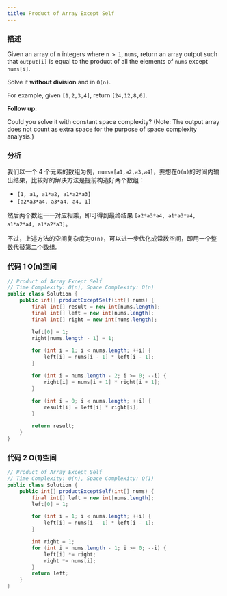 ```yaml
---
title: Product of Array Except Self
---
```


### 描述

Given an array of `n` integers where `n > 1`, `nums`, return an array output such that `output[i]` is equal to the product of all the elements of `nums` except `nums[i]`.

Solve it **without division** and in `O(n)`.

For example, given `[1,2,3,4]`, return `[24,12,8,6]`.

**Follow up**:

Could you solve it with constant space complexity? (Note: The output array does not count as extra space for the purpose of space complexity analysis.)

### 分析

我们以一个 4 个元素的数组为例，`nums=[a1,a2,a3,a4]`，要想在`O(n)`的时间内输出结果，比较好的解决方法是提前构造好两个数组：

- `[1, a1, a1*a2, a1*a2*a3]`
- `[a2*a3*a4, a3*a4, a4, 1]`

然后两个数组一一对应相乘，即可得到最终结果 `[a2*a3*a4, a1*a3*a4, a1*a2*a4, a1*a2*a3]`。

不过，上述方法的空间复杂度为`O(n)`，可以进一步优化成常数空间，即用一个整数代替第二个数组。

### 代码 1 O(n)空间

```java
// Product of Array Except Self
// Time Complexity: O(n), Space Complexity: O(n)
public class Solution {
    public int[] productExceptSelf(int[] nums) {
        final int[] result = new int[nums.length];
        final int[] left = new int[nums.length];
        final int[] right = new int[nums.length];

        left[0] = 1;
        right[nums.length - 1] = 1;

        for (int i = 1; i < nums.length; ++i) {
            left[i] = nums[i - 1] * left[i - 1];
        }

        for (int i = nums.length - 2; i >= 0; --i) {
            right[i] = nums[i + 1] * right[i + 1];
        }

        for (int i = 0; i < nums.length; ++i) {
            result[i] = left[i] * right[i];
        }

        return result;
    }
}
```

### 代码 2 O(1)空间

```java
// Product of Array Except Self
// Time Complexity: O(n), Space Complexity: O(1)
public class Solution {
    public int[] productExceptSelf(int[] nums) {
        final int[] left = new int[nums.length];
        left[0] = 1;

        for (int i = 1; i < nums.length; ++i) {
            left[i] = nums[i - 1] * left[i - 1];
        }

        int right = 1;
        for (int i = nums.length - 1; i >= 0; --i) {
            left[i] *= right;
            right *= nums[i];
        }
        return left;
    }
}
```
